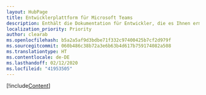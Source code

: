 ```yaml
---
layout: HubPage
title: Entwicklerplattform für Microsoft Teams
description: Enthält die Dokumentation für Entwickler, die es Ihnen ermöglichen, mit Microsoft Teams tolle Apps zu erstellen.
localization_priority: Priority
author: clearab
ms.openlocfilehash: b5a2a5af9d3bdbe71f332c97400425b7cf2d979f
ms.sourcegitcommit: 060b486c38b72a3e6b63b4d617b759174082a508
ms.translationtype: HT
ms.contentlocale: de-DE
ms.lasthandoff: 02/12/2020
ms.locfileid: "41953505"
---
```

[!include[Content](~/includes/landing-page.md)]
